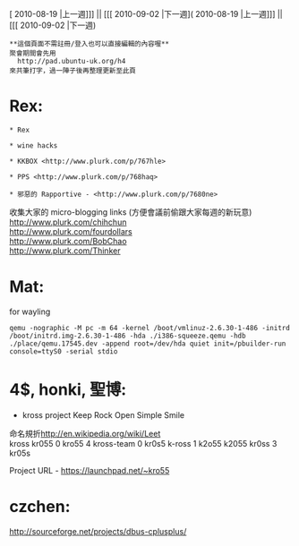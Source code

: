 [ 2010-08-19 |上一週]]] || [[[ 2010-09-02 |下一週]( 2010-08-19 |上一週]]] || [[[ 2010-09-02 |下一週)




    **這個頁面不需註冊/登入也可以直接編輯的內容喔**
    聚會期間會先用 
      http://pad.ubuntu-uk.org/h4 
    來共筆打字，過一陣子後再整理更新至此頁



# Rex:


    * Rex

    * wine hacks

    * KKBOX <http://www.plurk.com/p/767hle>  

    * PPS <http://www.plurk.com/p/768haq>  

    * 邪惡的 Rapportive - <http://www.plurk.com/p/7680ne>  


收集大家的 micro-blogging links (方便會議前偷跟大家每週的新玩意)
<http://www.plurk.com/chihchun>  
<http://www.plurk.com/fourdollars>  
<http://www.plurk.com/BobChao>  
<http://www.plurk.com/Thinker>  


# Mat:

for wayling

    qemu -nographic -M pc -m 64 -kernel /boot/vmlinuz-2.6.30-1-486 -initrd /boot/initrd.img-2.6.30-1-486 -hda ./i386-squeeze.qemu -hdb ./place/qemu.17545.dev -append root=/dev/hda quiet init=/pbuilder-run console=ttyS0 -serial stdio


# 4$, honki, 聖博:

* kross project
Keep Rock Open Simple Smile

命名規折<http://en.wikipedia.org/wiki/Leet>  
kross
kr055 0
kro55 4
kross-team 0
kr0s5
k-ross 1
k2o55
k2055
kr0ss 3
kr05s

Project URL - <https://launchpad.net/~kro55>  

# czchen:

<http://sourceforge.net/projects/dbus-cplusplus/>  